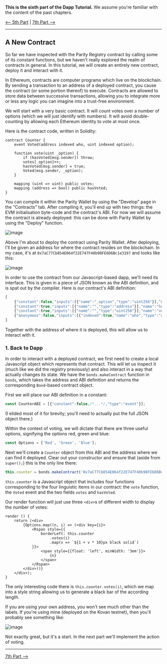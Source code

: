 **This is the sixth part of the Dapp Tutorial.** We assume you're familiar with the content of the past chapters.

[⟵ 5th Part](https://github.com/paritytech/parity/wiki/Tutorial-Part-5) | [7th Part ⟶](https://github.com/paritytech/parity/wiki/Tutorial-Part-7)

----

## A New Contract

So far we have inspected with the Parity Registry contract by calling some of its constant functions, but we haven't really explored the realm of contracts in general. In this tutorial, we will create an entirely new contract, deploy it and interact with it.

In Ethereum, contracts are computer programs which live on the blockchain. By sending a transaction to an address of a deployed contract, you cause the contract (or some portion thereof) to execute. Contracts are allowed to store data between successive transactions, allowing you to integrate more or less any logic you can imagine into a trust-free environment.

We will start with a very basic contract. It will count votes over a number of options (which we will just identify with numbers). It will avoid double-counting by allowing each Ethereum identity to vote at most once.

Here is the contract code, written in Solidity:

```
contract Counter {
	event Voted(address indexed who, uint indexed option);

	function vote(uint _option) {
		if (hasVoted[msg.sender]) throw;
		votes[_option]++;
		hasVoted[msg.sender] = true;
		Voted(msg.sender, _option);
	}

	mapping (uint => uint) public votes;
	mapping (address => bool) public hasVoted;
}
```

You can compile it within the Parity Wallet by using the "Develop" page in the "Contracts" tab. After compiling it, you'll end up with two things: the EVM initialisation byte-code and the contract's ABI. For now we will assume the contract is already deployed: this can be done with Parity Wallet by using the "Deploy" function.

![image](https://cloud.githubusercontent.com/assets/138296/24465379/1a275082-14ad-11e7-88f4-140eb2c3ab74.png)

Above I'm about to deploy the contract using Parity Wallet. After deploying, I'll be given an address for where the contract resides on the blockchain. In my case, it's at `0x7aC77Cb854E064f22E747F40b90FE6D6Bc1e3197` and looks like this:

![image](https://cloud.githubusercontent.com/assets/138296/24465867/014d519a-14af-11e7-83f1-f39fa46a898a.png)

In order to use the contract from our Javascript-based dapp, we'll need its interface. This is given in a piece of JSON known as the ABI definition, and is spat out by the compiler. Here is our contract's ABI definition:

```js
[
	{"constant":false,"inputs":[{"name":"_option","type":"uint256"}],"name":"vote","outputs":[],"payable":false,"type":"function"},
	{"constant":true,"inputs":[{"name":"","type":"address"}],"name":"hasVoted","outputs":[{"name":"","type":"bool"}],"payable":false,"type":"function"},
	{"constant":true,"inputs":[{"name":"","type":"uint256"}],"name":"votes","outputs":[{"name":"","type":"uint256"}],"payable":false,"type":"function"},
	{"anonymous":false,"inputs":[{"indexed":true,"name":"who","type":"address"},{"indexed":true,"name":"option","type":"uint256"}],"name":"Voted","type":"event"}
]
```

Together with the address of where it is deployed, this will allow us to interact with it.

### 1. Back to Dapp

In order to interact with a deployed contract, we first need to create a local Javascript object which represents that contract. This will let us inspect it (much like we did the registry previously) and also interact in a way that actually changes its state. We have the `bonds.makeContract` function in `bonds`, which takes the address and ABI definition and returns the corresponding `Bond`-based contract object.

First we will place our ABI definition in a constant:

```js
const CounterABI = [{"constant":false,/*...*/,"type":"event"}];
```

(I elided most of it for brevity; you'll need to actually put the full JSON object there.)

Within the context of voting, we will dictate that there are three useful options, signifying the options red, green and blue:

```js
const Options = ['Red', 'Green', 'Blue'];
```

Next we'll create a `Counter` object from this ABI and the address where we can find it deployed. Clear out your constructor and ensure that (aside from `super();`) this is the only line there:

```js
this.counter = bonds.makeContract('0x7aC77Cb854E064f22E747F40b90FE6D6Bc1e3197', CounterABI);
```

`this.counter` is a Javascript object that includes four functions corresponding to the four linguistic items in our contract: the `vote` function, the `Voted` event and the two fields `votes` and `hasVoted`.


Our render function will just use three `<div>`s of different width to display the number of votes:

```
render () {
	return (<div>
		{Options.map((n, i) => (<div key={i}>
			<Rspan style={{
				borderLeft: this.counter
					.votes(i)
					.map(v => `${1 + v * 10}px black solid`)
			}}>
				<span style={{float: 'left', minWidth: '3em'}}>
					{n}
				</span>
			</Rspan>
		</div>))}
	</div>);
}
```

The only interesting code there is `this.counter.votes(i)`, which we map into a style string allowing us to generate a black bar of the according length.

If you are using your own address, you won't see much other than the labels. If you're using mine (deployed on the Kovan testnet), then you'll probably see something like:

![image](https://cloud.githubusercontent.com/assets/138296/24588110/807cec58-17c2-11e7-8e08-610f972c63ed.png)

Not exactly great, but it's a start. In the next part we'll implement the action of voting.

----

[7th Part ⟶](https://github.com/paritytech/parity/wiki/Tutorial-Part-7)
